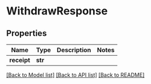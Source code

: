 # WithdrawResponse

## Properties
Name | Type | Description | Notes
------------ | ------------- | ------------- | -------------
**receipt** | **str** |  | 

[[Back to Model list]](../README.md#documentation-for-models) [[Back to API list]](../README.md#documentation-for-api-endpoints) [[Back to README]](../README.md)

